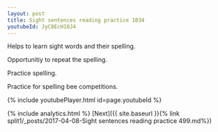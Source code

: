```yaml
---
layout: post
title: Sight sentences reading practice 1034
youtubeId: JyC8EcH1OJ4
---
```

 
 
Helps to learn sight words and their spelling.

Opportunitiy to repeat the spelling. 

Practice spelling. 
 
Practice for spelling bee competitions. 
 
{% include youtubePlayer.html id=page.youtubeId %}
 
 
{% include analytics.html %} 
[Next]({{ site.baseurl }}{% link  split1/_posts/2017-04-08-Sight sentences reading practice 499.md%})
 
